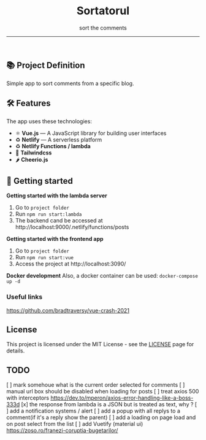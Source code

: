 <h1 align="center">
<br>
Sortatorul
</h1>

<p align="center">sort the comments</p>

<hr />
<br />

## 📚 Project Definition

Simple app to sort comments from a specific blog.


## 🛠️ Features

The app uses these technologies:

- ⚛️ **Vue.js** — A JavaScript library for building user interfaces
- ♻️ **Netlify** — A serverless platform
- ♻️ **Netlify Functions / lambda**
- 🎯 **Tailwindcss**
- 🌶️ **Cheerio.js**


## 🚀 Getting started

**Getting started with the lambda server**

1. Go to `project folder`
2. Run `npm run start:lambda`
3. The backend cand be accessed at http://localhost:9000/.netlify/functions/posts

**Getting started with the frontend app**

1. Go to `project folder` 
2. Run `npm run start:vue`
3. Access the project at http://localhost:3090/

**Docker development**
Also, a docker container can be used:
`docker-compose up -d` 

### Useful links
https://github.com/bradtraversy/vue-crash-2021

## License

This project is licensed under the MIT License - see the [LICENSE](https://opensource.org/licenses/MIT) page for details.

## TODO
[ ] mark somehoue what is the current order selected for comments
[ ] manual url box should be disabled when loading for posts
[ ] treat axios 500 with interceptors https://dev.to/mperon/axios-error-handling-like-a-boss-333d
[x] the response from lambda is a JSON but is treated as text, why ?
[ ] add a notification systems / alert
[ ] add a popup with all replys to a comment(if it's a reply show the parent)
[ ] add a loading on page load and on post select from the list
[ ] add Vuetify (material ui)
https://zoso.ro/franezi-coruptia-bugetarilor/